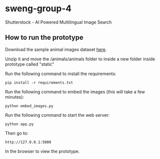 # sweng-group-4
Shutterstock - AI Powered Multilingual Image Search

## How to run the prototype
Download the sample animal images dataset [here](https://www.kaggle.com/datasets/iamsouravbanerjee/animal-image-dataset-90-different-animals/download?datasetVersionNumber=5).

Unzip it and move the /animals/animals folder to inside a new folder inside prototype called "static"

Run the following command to install the requirements:

```
pip install -r requirements.txt
```

Run the following command to embed the images (this will take a few minutes):

```
python embed_images.py
```

Run the following command to start the web server:

```
python app.py
```

Then go to:

```
http://127.0.0.1:5000
```

In the browser to view the prototype.
